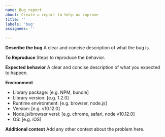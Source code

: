 ```yaml
---
name: Bug report
about: Create a report to help us improve
title: ''
labels: 'bug'
assignees: ''

---
```


**Describe the bug**
A clear and concise description of what the bug is.

**To Reproduce**
Steps to reproduce the behavior.

**Expected behavior**
A clear and concise description of what you expected to happen.

**Environment**
 - Library package: [e.g. NPM, bundle]
 - Library version: [e.g. 1.2.0]
 - Runtime environment: [e.g. browser, node.js]
 - Version: [e.g. v10.12.0]
 - Node.js/browser versi: [e.g. chrome, safari, node v10.12.0]
 - OS: [e.g. iOS]

**Additional context**
Add any other context about the problem here.
